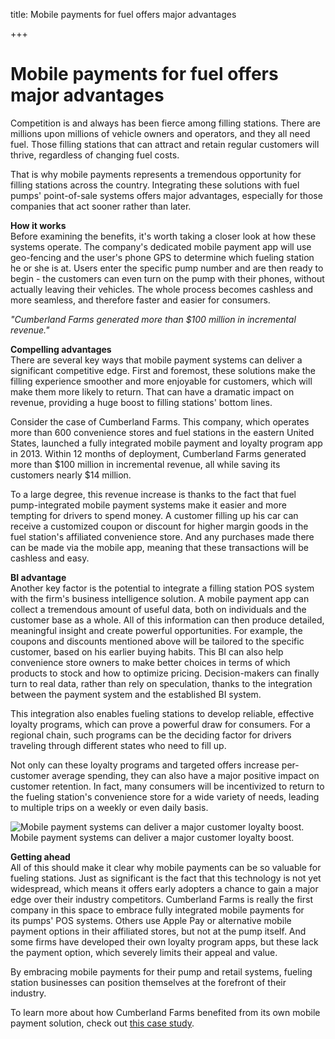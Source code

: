 title: Mobile payments for fuel offers major advantages

+++


# Mobile payments for fuel offers major advantages

Competition is and always has been fierce among filling stations. There are millions upon millions of vehicle owners and operators, and they all need fuel. Those filling stations that can attract and retain regular customers will thrive, regardless of changing fuel costs. 

That is why mobile payments represents a tremendous opportunity for filling stations across the country. Integrating these solutions with fuel pumps' point-of-sale systems offers major advantages, especially for those companies that act sooner rather than later.

**How it works**  
Before examining the benefits, it's worth taking a closer look at how these systems operate. The company's dedicated mobile payment app will use geo-fencing and the user's phone GPS to determine which fueling station he or she is at. Users enter the specific pump number and are then ready to begin - the customers can even turn on the pump with their phones, without actually leaving their vehicles. The whole process becomes cashless and more seamless, and therefore faster and easier for consumers.

_"Cumberland Farms generated more than $100 million in incremental revenue."_

**Compelling advantages**  
There are several key ways that mobile payment systems can deliver a significant competitive edge. First and foremost, these solutions make the filling experience smoother and more enjoyable for customers, which will make them more likely to return. That can have a dramatic impact on revenue, providing a huge boost to filling stations' bottom lines.

Consider the case of Cumberland Farms. This company, which operates more than 600 convenience stores and fuel stations in the eastern United States, launched a fully integrated mobile payment and loyalty program app in 2013. Within 12 months of deployment, Cumberland Farms generated more than $100 million in incremental revenue, all while saving its customers nearly $14 million. 

To a large degree, this revenue increase is thanks to the fact that fuel pump-integrated mobile payment systems make it easier and more tempting for drivers to spend money. A customer filling up his car can receive a customized coupon or discount for higher margin goods in the fuel station's affiliated convenience store. And any purchases made there can be made via the mobile app, meaning that these transactions will be cashless and easy. 

**BI advantage**  
Another key factor is the potential to integrate a filling station POS system with the firm's business intelligence solution. A mobile payment app can collect a tremendous amount of useful data, both on individuals and the customer base as a whole. All of this information can then produce detailed, meaningful insight and create powerful opportunities. For example, the coupons and discounts mentioned above will be tailored to the specific customer, based on his earlier buying habits. This BI can also help convenience store owners to make better choices in terms of which products to stock and how to optimize pricing. Decision-makers can finally turn to real data, rather than rely on speculation, thanks to the integration between the payment system and the established BI system.

This integration also enables fueling stations to develop reliable, effective loyalty programs, which can prove a powerful draw for consumers. For a regional chain, such programs can be the deciding factor for drivers traveling through different states who need to fill up. 

Not only can these loyalty programs and targeted offers increase per-customer average spending, they can also have a major positive impact on customer retention. In fact, many consumers will be incentivized to return to the fueling station's convenience store for a wide variety of needs, leading to multiple trips on a weekly or even daily basis. 

![Mobile payment systems can deliver a major customer loyalty boost.](http://pictures.brafton.com/x_0_0_0_14104586_800.jpg)Mobile payment systems can deliver a major customer loyalty boost.

**Getting ahead**  
All of this should make it clear why mobile payments can be so valuable for fueling stations. Just as significant is the fact that this technology is not yet widespread, which means it offers early adopters a chance to gain a major edge over their industry competitors. Cumberland Farms is really the first company in this space to embrace fully integrated mobile payments for its pumps' POS systems. Others use Apple Pay or alternative mobile payment options in their affiliated stores, but not at the pump itself. And some firms have developed their own loyalty program apps, but these lack the payment option, which severely limits their appeal and value.

By embracing mobile payments for their pump and retail systems, fueling station businesses can position themselves at the forefront of their industry. 

To learn more about how Cumberland Farms benefited from its own mobile payment solution, check out [this case study](http://www.syrinx.com/cases/Cumberland.11.11.14.pdf).
